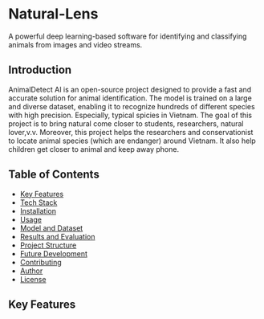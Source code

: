 # Natural-Lens #
A powerful deep learning-based software for identifying and classifying animals from images and video streams.

## Introduction ##
AnimalDetect AI is an open-source project designed to provide a fast and accurate solution for animal identification. The model is trained on a large and diverse dataset, enabling it to recognize hundreds of different species with high precision. Especially, typical spicies in Vietnam.
The goal of this project is to bring natural come closer to students, researchers, natural lover,v.v. Moreover, this project helps the researchers and conservationist to locate animal species (which are endanger) around Vietnam. It also help children get closer to animal and keep away phone.
## Table of Contents
- [Key Features](#key-features)
- [Tech Stack](#tech-stack)
- [Installation](#installation)
- [Usage](#usage)
- [Model and Dataset](#model-and-dataset)
- [Results and Evaluation](#results-and-evaluation)
- [Project Structure](#project-structure)
- [Future Development](#future-development)
- [Contributing](#contributing)
- [Author](#author)
- [License](#license)

## Key Features
